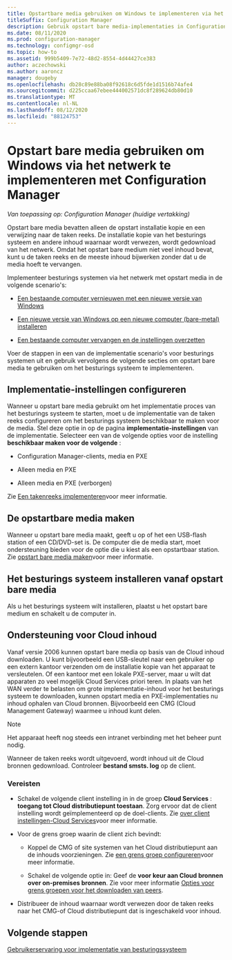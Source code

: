 ```yaml
---
title: Opstartbare media gebruiken om Windows te implementeren via het netwerk
titleSuffix: Configuration Manager
description: Gebruik opstart bare media-implementaties in Configuration Manager om het besturings systeem te implementeren wanneer de doel computer wordt gestart.
ms.date: 08/11/2020
ms.prod: configuration-manager
ms.technology: configmgr-osd
ms.topic: how-to
ms.assetid: 999b5409-7e72-48d2-8554-4d44427ce383
author: aczechowski
ms.author: aaroncz
manager: dougeby
ms.openlocfilehash: db28c89e88ba08f92618c6d5fde1d1516b74afe4
ms.sourcegitcommit: d225ccaa67ebee444002571dc8f289624db80d10
ms.translationtype: MT
ms.contentlocale: nl-NL
ms.lasthandoff: 08/12/2020
ms.locfileid: "88124753"
---
```

# <a name="use-bootable-media-to-deploy-windows-over-the-network-with-configuration-manager"></a>Opstart bare media gebruiken om Windows via het netwerk te implementeren met Configuration Manager

*Van toepassing op: Configuration Manager (huidige vertakking)*

Opstart bare media bevatten alleen de opstart installatie kopie en een verwijzing naar de taken reeks. De installatie kopie van het besturings systeem en andere inhoud waarnaar wordt verwezen, wordt gedownload van het netwerk. Omdat het opstart bare medium niet veel inhoud bevat, kunt u de taken reeks en de meeste inhoud bijwerken zonder dat u de media hoeft te vervangen.

Implementeer besturings systemen via het netwerk met opstart media in de volgende scenario's:

- [Een bestaande computer vernieuwen met een nieuwe versie van Windows](refresh-an-existing-computer-with-a-new-version-of-windows.md)

- [Een nieuwe versie van Windows op een nieuwe computer (bare-metal) installeren](install-new-windows-version-new-computer-bare-metal.md)

- [Een bestaande computer vervangen en de instellingen overzetten](replace-an-existing-computer-and-transfer-settings.md)

Voer de stappen in een van de implementatie scenario's voor besturings systemen uit en gebruik vervolgens de volgende secties om opstart bare media te gebruiken om het besturings systeem te implementeren.

## <a name="configure-deployment-settings"></a>Implementatie-instellingen configureren

Wanneer u opstart bare media gebruikt om het implementatie proces van het besturings systeem te starten, moet u de implementatie van de taken reeks configureren om het besturings systeem beschikbaar te maken voor de media. Stel deze optie in op de pagina **implementatie-instellingen** van de implementatie. Selecteer een van de volgende opties voor de instelling **beschikbaar maken voor de volgende** :

- Configuration Manager-clients, media en PXE

- Alleen media en PXE

- Alleen media en PXE (verborgen)

Zie [Een takenreeks implementeren](deploy-a-task-sequence.md)voor meer informatie.

## <a name="create-the-bootable-media"></a>De opstartbare media maken

Wanneer u opstart bare media maakt, geeft u op of het een USB-flash station of een CD/DVD-set is. De computer die de media start, moet ondersteuning bieden voor de optie die u kiest als een opstartbaar station. Zie [opstart bare media maken](create-bootable-media.md)voor meer informatie.

## <a name="install-the-os-from-bootable-media"></a><a name="BKMK_Deploy"></a>Het besturings systeem installeren vanaf opstart bare media

Als u het besturings systeem wilt installeren, plaatst u het opstart bare medium en schakelt u de computer in.

## <a name="support-for-cloud-based-content"></a>Ondersteuning voor Cloud inhoud

<!--6209223-->

Vanaf versie 2006 kunnen opstart bare media op basis van de Cloud inhoud downloaden. U kunt bijvoorbeeld een USB-sleutel naar een gebruiker op een extern kantoor verzenden om de installatie kopie van het apparaat te versleutelen. Of een kantoor met een lokale PXE-server, maar u wilt dat apparaten zo veel mogelijk Cloud Services priori teren. In plaats van het WAN verder te belasten om grote implementatie-inhoud voor het besturings systeem te downloaden, kunnen opstart media en PXE-implementaties nu inhoud ophalen van Cloud bronnen. Bijvoorbeeld een CMG (Cloud Management Gateway) waarmee u inhoud kunt delen.

> [!NOTE]
> Het apparaat heeft nog steeds een intranet verbinding met het beheer punt nodig.

Wanneer de taken reeks wordt uitgevoerd, wordt inhoud uit de Cloud bronnen gedownload. Controleer **bestand smsts. log** op de client.

### <a name="prerequisites"></a>Vereisten

- Schakel de volgende client instelling in in de groep **Cloud Services** : **toegang tot Cloud distributiepunt toestaan**. Zorg ervoor dat de client instelling wordt geïmplementeerd op de doel-clients. Zie [over client instellingen-Cloud Services](../../core/clients/deploy/about-client-settings.md#cloud-services)voor meer informatie.

- Voor de grens groep waarin de client zich bevindt:

  - Koppel de CMG of site systemen van het Cloud distributiepunt aan de inhouds voorzieningen. Zie [een grens groep configureren](../../core/servers/deploy/configure/boundary-group-procedures.md#bkmk_config)voor meer informatie.

  - Schakel de volgende optie in: Geef de **voor keur aan Cloud bronnen over on-premises bronnen**. Zie voor meer informatie [Opties voor grens groepen voor het downloaden van peers](../../core/servers/deploy/configure/boundary-groups.md#bkmk_bgoptions).

- Distribueer de inhoud waarnaar wordt verwezen door de taken reeks naar het CMG-of Cloud distributiepunt dat is ingeschakeld voor inhoud.

## <a name="next-steps"></a>Volgende stappen

[Gebruikerservaring voor implementatie van besturingssysteem](../understand/user-experience.md#task-sequence-wizard)
